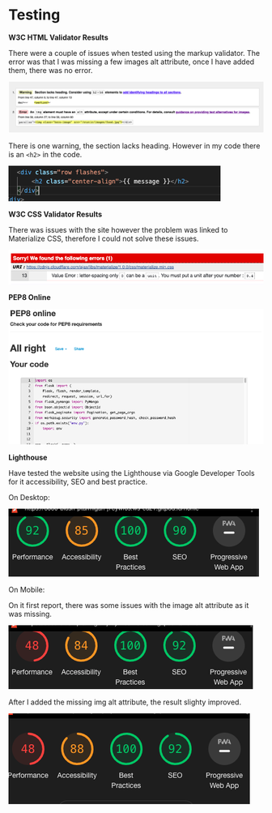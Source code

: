 # Testing

**W3C HTML Validator Results**

There were a couple of issues when tested using the markup validator. 
The error was that I was missing a few images alt attribute, once I have added them, there was no error.

![](static/images/readme/HTML-check.png)

There is one warning, the section lacks heading. However in my code there is an `<h2>` in the code.

![](static/images/readme/section-header.png)

**W3C CSS Validator Results**

There was issues with the site however the problem was linked to Materialize CSS, therefore I could not solve these issues.

![](static/images/readme/CSS-check.png)

**PEP8 Online**

![](static/images/readme/PEP8-Check.png)

**Lighthouse**

Have tested the website using the Lighthouse via Google Developer Tools for it accessibility, SEO and best practice.

On Desktop:

![](static/images/readme/desktop-result.png)

On Mobile:

On it first report, there was some issues with the image alt attribute as it was missing.

![](static/images/readme/Mobile-1st-result.png)

After I added the missing img alt attribute, the result slighty improved.

![](static/images/readme/Mobile-2nd-result.png)